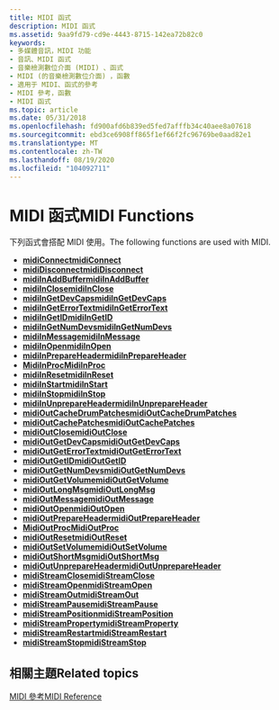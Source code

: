 ```yaml
---
title: MIDI 函式
description: MIDI 函式
ms.assetid: 9aa9fd79-cd9e-4443-8715-142ea72b82c0
keywords:
- 多媒體音訊，MIDI 功能
- 音訊、MIDI 函式
- 音樂檢測數位介面 (MIDI) 、函式
- MIDI (的音樂檢測數位介面) ，函數
- 適用于 MIDI、函式的參考
- MIDI 參考，函數
- MIDI 函式
ms.topic: article
ms.date: 05/31/2018
ms.openlocfilehash: fd900afd6b839ed5fed7afffb34c40aee8a07618
ms.sourcegitcommit: ebd3ce6908ff865f1ef66f2fc96769be0aad82e1
ms.translationtype: MT
ms.contentlocale: zh-TW
ms.lasthandoff: 08/19/2020
ms.locfileid: "104092711"
---
```

# <a name="midi-functions"></a><span data-ttu-id="ea2d5-110">MIDI 函式</span><span class="sxs-lookup"><span data-stu-id="ea2d5-110">MIDI Functions</span></span>

<span data-ttu-id="ea2d5-111">下列函式會搭配 MIDI 使用。</span><span class="sxs-lookup"><span data-stu-id="ea2d5-111">The following functions are used with MIDI.</span></span>

-   [<span data-ttu-id="ea2d5-112">**midiConnect**</span><span class="sxs-lookup"><span data-stu-id="ea2d5-112">**midiConnect**</span></span>](/windows/win32/api/mmeapi/nf-mmeapi-midiconnect)
-   [<span data-ttu-id="ea2d5-113">**midiDisconnect**</span><span class="sxs-lookup"><span data-stu-id="ea2d5-113">**midiDisconnect**</span></span>](/windows/win32/api/mmeapi/nf-mmeapi-mididisconnect)
-   [<span data-ttu-id="ea2d5-114">**midiInAddBuffer**</span><span class="sxs-lookup"><span data-stu-id="ea2d5-114">**midiInAddBuffer**</span></span>](/windows/win32/api/mmeapi/nf-mmeapi-midiinaddbuffer)
-   [<span data-ttu-id="ea2d5-115">**midiInClose**</span><span class="sxs-lookup"><span data-stu-id="ea2d5-115">**midiInClose**</span></span>](/windows/win32/api/mmeapi/nf-mmeapi-midiinclose)
-   [<span data-ttu-id="ea2d5-116">**midiInGetDevCaps**</span><span class="sxs-lookup"><span data-stu-id="ea2d5-116">**midiInGetDevCaps**</span></span>](/windows/win32/api/mmeapi/nf-mmeapi-midiingetdevcaps)
-   [<span data-ttu-id="ea2d5-117">**midiInGetErrorText**</span><span class="sxs-lookup"><span data-stu-id="ea2d5-117">**midiInGetErrorText**</span></span>](/windows/win32/api/mmeapi/nf-mmeapi-midiingeterrortext)
-   [<span data-ttu-id="ea2d5-118">**midiInGetID**</span><span class="sxs-lookup"><span data-stu-id="ea2d5-118">**midiInGetID**</span></span>](/windows/win32/api/mmeapi/nf-mmeapi-midiingetid)
-   [<span data-ttu-id="ea2d5-119">**midiInGetNumDevs**</span><span class="sxs-lookup"><span data-stu-id="ea2d5-119">**midiInGetNumDevs**</span></span>](/windows/win32/api/mmeapi/nf-mmeapi-midiingetnumdevs)
-   [<span data-ttu-id="ea2d5-120">**midiInMessage**</span><span class="sxs-lookup"><span data-stu-id="ea2d5-120">**midiInMessage**</span></span>](/windows/win32/api/mmeapi/nf-mmeapi-midiinmessage)
-   [<span data-ttu-id="ea2d5-121">**midiInOpen**</span><span class="sxs-lookup"><span data-stu-id="ea2d5-121">**midiInOpen**</span></span>](/windows/win32/api/mmeapi/nf-mmeapi-midiinopen)
-   [<span data-ttu-id="ea2d5-122">**midiInPrepareHeader**</span><span class="sxs-lookup"><span data-stu-id="ea2d5-122">**midiInPrepareHeader**</span></span>](/windows/win32/api/mmeapi/nf-mmeapi-midiinprepareheader)
-   <span data-ttu-id="ea2d5-123">[**MidiInProc**](/previous-versions//dd798460(v=vs.85))</span><span class="sxs-lookup"><span data-stu-id="ea2d5-123">[**MidiInProc**](/previous-versions//dd798460(v=vs.85))</span></span>
-   [<span data-ttu-id="ea2d5-124">**midiInReset**</span><span class="sxs-lookup"><span data-stu-id="ea2d5-124">**midiInReset**</span></span>](/windows/win32/api/mmeapi/nf-mmeapi-midiinreset)
-   [<span data-ttu-id="ea2d5-125">**midiInStart**</span><span class="sxs-lookup"><span data-stu-id="ea2d5-125">**midiInStart**</span></span>](/windows/win32/api/mmeapi/nf-mmeapi-midiinstart)
-   [<span data-ttu-id="ea2d5-126">**midiInStop**</span><span class="sxs-lookup"><span data-stu-id="ea2d5-126">**midiInStop**</span></span>](/windows/win32/api/mmeapi/nf-mmeapi-midiinstop)
-   [<span data-ttu-id="ea2d5-127">**midiInUnprepareHeader**</span><span class="sxs-lookup"><span data-stu-id="ea2d5-127">**midiInUnprepareHeader**</span></span>](/windows/win32/api/mmeapi/nf-mmeapi-midiinunprepareheader)
-   [<span data-ttu-id="ea2d5-128">**midiOutCacheDrumPatches**</span><span class="sxs-lookup"><span data-stu-id="ea2d5-128">**midiOutCacheDrumPatches**</span></span>](/windows/win32/api/mmeapi/nf-mmeapi-midioutcachedrumpatches)
-   [<span data-ttu-id="ea2d5-129">**midiOutCachePatches**</span><span class="sxs-lookup"><span data-stu-id="ea2d5-129">**midiOutCachePatches**</span></span>](/windows/win32/api/mmeapi/nf-mmeapi-midioutcachepatches)
-   [<span data-ttu-id="ea2d5-130">**midiOutClose**</span><span class="sxs-lookup"><span data-stu-id="ea2d5-130">**midiOutClose**</span></span>](/windows/win32/api/mmeapi/nf-mmeapi-midioutclose)
-   [<span data-ttu-id="ea2d5-131">**midiOutGetDevCaps**</span><span class="sxs-lookup"><span data-stu-id="ea2d5-131">**midiOutGetDevCaps**</span></span>](/windows/win32/api/mmeapi/nf-mmeapi-midioutgetdevcaps)
-   [<span data-ttu-id="ea2d5-132">**midiOutGetErrorText**</span><span class="sxs-lookup"><span data-stu-id="ea2d5-132">**midiOutGetErrorText**</span></span>](/windows/win32/api/mmeapi/nf-mmeapi-midioutgeterrortext)
-   [<span data-ttu-id="ea2d5-133">**midiOutGetID**</span><span class="sxs-lookup"><span data-stu-id="ea2d5-133">**midiOutGetID**</span></span>](/windows/win32/api/mmeapi/nf-mmeapi-midioutgetid)
-   [<span data-ttu-id="ea2d5-134">**midiOutGetNumDevs**</span><span class="sxs-lookup"><span data-stu-id="ea2d5-134">**midiOutGetNumDevs**</span></span>](/windows/win32/api/mmeapi/nf-mmeapi-midioutgetnumdevs)
-   [<span data-ttu-id="ea2d5-135">**midiOutGetVolume**</span><span class="sxs-lookup"><span data-stu-id="ea2d5-135">**midiOutGetVolume**</span></span>](/windows/win32/api/mmeapi/nf-mmeapi-midioutgetvolume)
-   [<span data-ttu-id="ea2d5-136">**midiOutLongMsg**</span><span class="sxs-lookup"><span data-stu-id="ea2d5-136">**midiOutLongMsg**</span></span>](/windows/win32/api/mmeapi/nf-mmeapi-midioutlongmsg)
-   [<span data-ttu-id="ea2d5-137">**midiOutMessage**</span><span class="sxs-lookup"><span data-stu-id="ea2d5-137">**midiOutMessage**</span></span>](/windows/win32/api/mmeapi/nf-mmeapi-midioutmessage)
-   [<span data-ttu-id="ea2d5-138">**midiOutOpen**</span><span class="sxs-lookup"><span data-stu-id="ea2d5-138">**midiOutOpen**</span></span>](/windows/win32/api/mmeapi/nf-mmeapi-midioutopen)
-   [<span data-ttu-id="ea2d5-139">**midiOutPrepareHeader**</span><span class="sxs-lookup"><span data-stu-id="ea2d5-139">**midiOutPrepareHeader**</span></span>](/windows/win32/api/mmeapi/nf-mmeapi-midioutprepareheader)
-   <span data-ttu-id="ea2d5-140">[**MidiOutProc**](/previous-versions//dd798478(v=vs.85))</span><span class="sxs-lookup"><span data-stu-id="ea2d5-140">[**MidiOutProc**](/previous-versions//dd798478(v=vs.85))</span></span>
-   [<span data-ttu-id="ea2d5-141">**midiOutReset**</span><span class="sxs-lookup"><span data-stu-id="ea2d5-141">**midiOutReset**</span></span>](/windows/win32/api/mmeapi/nf-mmeapi-midioutreset)
-   [<span data-ttu-id="ea2d5-142">**midiOutSetVolume**</span><span class="sxs-lookup"><span data-stu-id="ea2d5-142">**midiOutSetVolume**</span></span>](/windows/win32/api/mmeapi/nf-mmeapi-midioutsetvolume)
-   [<span data-ttu-id="ea2d5-143">**midiOutShortMsg**</span><span class="sxs-lookup"><span data-stu-id="ea2d5-143">**midiOutShortMsg**</span></span>](/windows/win32/api/mmeapi/nf-mmeapi-midioutshortmsg)
-   [<span data-ttu-id="ea2d5-144">**midiOutUnprepareHeader**</span><span class="sxs-lookup"><span data-stu-id="ea2d5-144">**midiOutUnprepareHeader**</span></span>](/windows/win32/api/mmeapi/nf-mmeapi-midioutunprepareheader)
-   [<span data-ttu-id="ea2d5-145">**midiStreamClose**</span><span class="sxs-lookup"><span data-stu-id="ea2d5-145">**midiStreamClose**</span></span>](/windows/win32/api/mmeapi/nf-mmeapi-midistreamclose)
-   [<span data-ttu-id="ea2d5-146">**midiStreamOpen**</span><span class="sxs-lookup"><span data-stu-id="ea2d5-146">**midiStreamOpen**</span></span>](/windows/win32/api/mmeapi/nf-mmeapi-midistreamopen)
-   [<span data-ttu-id="ea2d5-147">**midiStreamOut**</span><span class="sxs-lookup"><span data-stu-id="ea2d5-147">**midiStreamOut**</span></span>](/windows/win32/api/mmeapi/nf-mmeapi-midistreamout)
-   [<span data-ttu-id="ea2d5-148">**midiStreamPause**</span><span class="sxs-lookup"><span data-stu-id="ea2d5-148">**midiStreamPause**</span></span>](/windows/win32/api/mmeapi/nf-mmeapi-midistreampause)
-   [<span data-ttu-id="ea2d5-149">**midiStreamPosition**</span><span class="sxs-lookup"><span data-stu-id="ea2d5-149">**midiStreamPosition**</span></span>](/windows/win32/api/mmeapi/nf-mmeapi-midistreamposition)
-   [<span data-ttu-id="ea2d5-150">**midiStreamProperty**</span><span class="sxs-lookup"><span data-stu-id="ea2d5-150">**midiStreamProperty**</span></span>](/windows/win32/api/mmeapi/nf-mmeapi-midistreamproperty)
-   [<span data-ttu-id="ea2d5-151">**midiStreamRestart**</span><span class="sxs-lookup"><span data-stu-id="ea2d5-151">**midiStreamRestart**</span></span>](/windows/win32/api/mmeapi/nf-mmeapi-midistreamrestart)
-   [<span data-ttu-id="ea2d5-152">**midiStreamStop**</span><span class="sxs-lookup"><span data-stu-id="ea2d5-152">**midiStreamStop**</span></span>](/windows/win32/api/mmeapi/nf-mmeapi-midistreamstop)

## <a name="related-topics"></a><span data-ttu-id="ea2d5-153">相關主題</span><span class="sxs-lookup"><span data-stu-id="ea2d5-153">Related topics</span></span>

<dl> <dt>

[<span data-ttu-id="ea2d5-154">MIDI 參考</span><span class="sxs-lookup"><span data-stu-id="ea2d5-154">MIDI Reference</span></span>](midi-reference.md)
</dt> </dl>

 

 